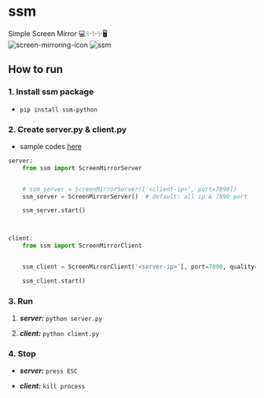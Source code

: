 # ssm
Simple Screen Mirror 💻✨✨✨🖥️  
![screen-mirroring-icon](https://user-images.githubusercontent.com/31606119/107869470-d246af00-6ed1-11eb-8f95-acf910f27dc4.png)
![ssm](https://user-images.githubusercontent.com/31606119/107876125-63844880-6f07-11eb-9949-cd1b36e5207e.gif)

## How to run
### 1. Install ssm package
- ```pip install ssm-python```

### 2. Create server.py & client.py
- sample codes [here](https://github.com/JHLeeeMe/ssm/tree/master/samples)
```python
server:
    from ssm import ScreenMirrorServer


    # ssm_server = ScreenMirrorServer(['<client-ip>', port=7890])
    ssm_server = ScreenMirrorServer()  # default: all ip & 7890 port

    ssm_server.start()



client:
    from ssm import ScreenMirrorClient


    ssm_client = ScreenMirrorClient('<server-ip>'[, port=7890, quality=90, cursor=True])

    ssm_client.start()

```

### 3. Run
1. ***server:*** ```python server.py```

2. ***client:*** ```python client.py```

### 4. Stop
- ***server:*** ```press ESC```

- ***client:*** ```kill process```
